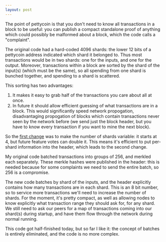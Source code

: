 ```yaml
---
layout: post
---
```


The point of pettycoin is that you don't need to know all transactions
in a block to be useful: you can publish a compact standalone proof of
anything which could possibly be malformed about a block, which the code
calls a "complaint".

The original code had a hard-coded 4096 shards: the lower 12 bits of a
pettycoin address indicated which shard it belonged to.  Thus most
transactions would be in two shards: one for the inputs, and one for
the output.  Moreover, transactions within a block are sorted by the
shard of the input(s) (which must be the same), so all spending from
one shard is bunched together, and spending to a shard is scattered.

This sorting has two advantages:
1. It makes it easy to grab half of the transactions you care about
   all at once.
2. In future it should allow efficient guessing of what transactions
   are in a block.  This would significantly speed network
   propogation, disadvantaging propogation of blocks which contain
   transactions never seen by the network before (we send just the
   block header, but you have to know every transaction if you want to
   mine the next block).

So the [first change](https://github.com/rustyrussell/pettycoin/commit/27ba5baef938b500b95e22b579b058039b0df873) was to make the number of shards variable: it
starts at 4, but future feature votes can double it.  This means it's
efficient to put per-shard information into the header, which leads to
the second change.

My original code batched transactions into groups of 256, and merkled
each separately.  These merkle hashes were published in the header:
this is needed because for some complaints we need to send the entire
batch, so 256 is a compromise.

The new code batches by shard of the inputs, and the header explicitly
contains how many transactions are in each shard.  This is an 8 bit
number, so to service more transactions we'll need to increase the
number of shards.  For the moment, it's pretty compact, as well as
allowing nodes to know explicitly what transaction range they should
ask for, for any shard.  We still need to ask our peers for a map of
transactions coming into our shard(s) during startup, and have them
flow through the network during normal running.

This code got half-finished today, but so far I like it: the concept
of batches is entirely eliminated, and the code is no more complex.
